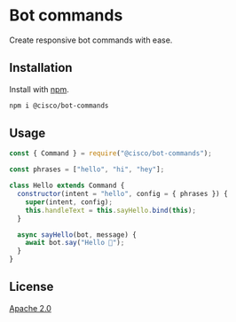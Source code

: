 # Bot commands

Create responsive bot commands with ease.

## Installation

Install with [npm](https://www.npmjs.com/).

```bash
npm i @cisco/bot-commands
```

## Usage

```js
const { Command } = require("@cisco/bot-commands");

const phrases = ["hello", "hi", "hey"];

class Hello extends Command {
  constructor(intent = "hello", config = { phrases }) {
    super(intent, config);
    this.handleText = this.sayHello.bind(this);
  }

  async sayHello(bot, message) {
    await bot.say("Hello 👋");
  }
}
```

## License

[Apache 2.0](https://choosealicense.com/licenses/apache-2.0/)
